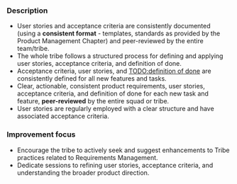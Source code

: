 ### Description

-   User stories and acceptance criteria are consistently documented (using a **consistent format** - templates, standards as provided by the Product Management Chapter) and peer-reviewed by the entire team/tribe.
-   The whole tribe follows a structured process for defining and applying user stories, acceptance criteria, and definition of done.
-   Acceptance criteria, user stories, and [TODO:definition of done](#) are consistently defined for all new features and tasks.
-   Clear, actionable, consistent product requirements, user stories, acceptance criteria, and definition of done for each new task and feature, **peer-reviewed** by the entire squad or tribe.
-   User stories are regularly employed with a clear structure and have associated acceptance criteria.

### Improvement focus

-   Encourage the tribe to actively seek and suggest enhancements to Tribe practices related to Requirements Management.
-   Dedicate sessions to refining user stories, acceptance criteria, and understanding the broader product direction.
